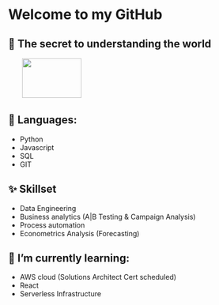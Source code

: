 # Welcome to my GitHub

## 🔭 The secret to understanding the world

&nbsp;&nbsp;&nbsp;&nbsp;&nbsp;&nbsp; <img src="https://render.githubusercontent.com/render/math?math=t = \frac{\bar x - \mu}{s -\sqrt{n}}" width="120" height="80">

## :mega: Languages:

* Python
* Javascript
* SQL
* GIT

## ✨ Skillset

* Data Engineering 
* Business analytics (A|B Testing & Campaign Analysis)
* Process automation
* Econometrics Analysis (Forecasting)

## 🌱 I’m currently learning:

* AWS cloud (Solutions Architect Cert scheduled)
* React
* Serverless Infrastructure
